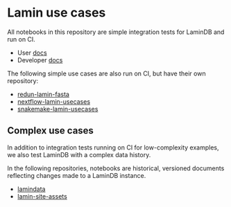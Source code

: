 # Lamin use cases

All notebooks in this repository are simple integration tests for LaminDB and run on CI.

- User [docs](https://lamin.ai/docs/guide)
- Developer [docs](https://lamin-usecases-ddcd.netlify.app/)

The following simple use cases are also run on CI, but have their own repository:

- [redun-lamin-fasta](https://github.com/laminlabs/redun-lamin-fasta)
- [nextflow-lamin-usecases](https://github.com/laminlabs/nextflow-lamin-usecases)
- [snakemake-lamin-usecases](https://github.com/laminlabs/snakemake-lamin-usecases)

## Complex use cases

In addition to integration tests running on CI for low-complexity examples, we also test LaminDB with a complex data history.

In the following repositories, notebooks are historical, versioned documents reflecting changes made to a LaminDB instance.

- [lamindata](https://github.com/laminlabs/lamindata)
- [lamin-site-assets](https://github.com/laminlabs/lamin-site-assets)
